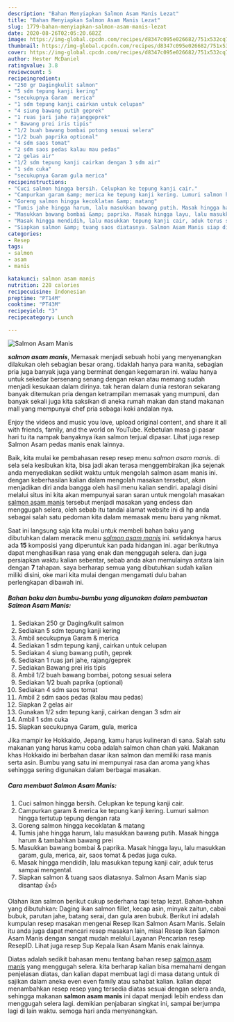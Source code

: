 ```yaml
---
description: "Bahan Menyiapkan Salmon Asam Manis Lezat"
title: "Bahan Menyiapkan Salmon Asam Manis Lezat"
slug: 1779-bahan-menyiapkan-salmon-asam-manis-lezat
date: 2020-08-26T02:05:20.682Z
image: https://img-global.cpcdn.com/recipes/d8347c095e026682/751x532cq70/salmon-asam-manis-foto-resep-utama.jpg
thumbnail: https://img-global.cpcdn.com/recipes/d8347c095e026682/751x532cq70/salmon-asam-manis-foto-resep-utama.jpg
cover: https://img-global.cpcdn.com/recipes/d8347c095e026682/751x532cq70/salmon-asam-manis-foto-resep-utama.jpg
author: Hester McDaniel
ratingvalue: 3.8
reviewcount: 5
recipeingredient:
- "250 gr Dagingkulit salmon"
- "5 sdm tepung kanji kering"
- "secukupnya Garam  merica"
- "1 sdm tepung kanji cairkan untuk celupan"
- "4 siung bawang putih geprek"
- "1 ruas jari jahe rajanggeprek"
- " Bawang prei iris tipis"
- "1/2 buah bawang bombai potong sesuai selera"
- "1/2 buah paprika optional"
- "4 sdm saos tomat"
- "2 sdm saos pedas kalau mau pedas"
- "2 gelas air"
- "1/2 sdm tepung kanji cairkan dengan 3 sdm air"
- "1 sdm cuka"
- "secukupnya Garam gula merica"
recipeinstructions:
- "Cuci salmon hingga bersih. Celupkan ke tepung kanji cair."
- "Campurkan garam &amp; merica ke tepung kanji kering. Lumuri salmon hingga tertutup tepung dengan rata"
- "Goreng salmon hingga kecoklatan &amp; matang"
- "Tumis jahe hingga harum, lalu masukkan bawang putih. Masak hingga harum &amp; tambahkan bawang prei"
- "Masukkan bawang bombai &amp; paprika. Masak hingga layu, lalu masukkan garam, gula, merica, air, saos tomat &amp; pedas juga cuka."
- "Masak hingga mendidih, lalu masukkan tepung kanji cair, aduk terus sampai mengental."
- "Siapkan salmon &amp; tuang saos diatasnya. Salmon Asam Manis siap disantap 👍👍"
categories:
- Resep
tags:
- salmon
- asam
- manis

katakunci: salmon asam manis 
nutrition: 228 calories
recipecuisine: Indonesian
preptime: "PT14M"
cooktime: "PT43M"
recipeyield: "3"
recipecategory: Lunch

---
```



![Salmon Asam Manis](https://img-global.cpcdn.com/recipes/d8347c095e026682/751x532cq70/salmon-asam-manis-foto-resep-utama.jpg)

<b><i>salmon asam manis</i></b>, Memasak menjadi sebuah hobi yang menyenangkan dilakukan oleh sebagian besar orang. tidaklah hanya para wanita, sebagian pria juga banyak juga yang berminat dengan kegemaran ini. walau hanya untuk sekedar bersenang senang dengan rekan atau memang sudah menjadi kesukaan dalam dirinya. tak heran dalam dunia restoran sekarang banyak ditemukan pria dengan ketrampilan memasak yang mumpuni, dan banyak sekali juga kita saksikan di aneka rumah makan dan stand makanan mall yang mempunyai chef pria sebagai koki andalan nya.

Enjoy the videos and music you love, upload original content, and share it all with friends, family, and the world on YouTube. Kebetulan masa gi pasar hari tu ita nampak banyaknya ikan salmon terjual dipasar. Lihat juga resep Salmon Asam pedas manis enak lainnya.

Baik, kita mulai ke pembahasan resep resep menu <i>salmon asam manis</i>. di sela sela kesibukan kita, bisa jadi akan terasa menggembirakan jika sejenak anda menyediakan sedikit waktu untuk mengolah salmon asam manis ini. dengan keberhasilan kalian dalam mengolah masakan tersebut, akan menjadikan diri anda bangga oleh hasil menu kalian sendiri. apalagi disini melalui situs ini kita akan mempunyai saran saran untuk mengolah masakan <u>salmon asam manis</u> tersebut menjadi masakan yang endess dan menggugah selera, oleh sebab itu tandai alamat website ini di hp anda sebagai salah satu pedoman kita dalam memasak menu baru yang nikmat.


Saat ini langsung saja kita mulai untuk membeli bahan baku yang dibutuhkan dalam meracik menu <u><i>salmon asam manis</i></u> ini. setidaknya harus ada <b>15</b> komposisi yang diperuntuk kan pada hidangan ini. agar berikutnya dapat menghasilkan rasa yang enak dan menggugah selera. dan juga persiapkan waktu kalian sebentar, sebab anda akan memulainya antara lain dengan <b>7</b> tahapan. saya berharap semua yang dibutuhkan sudah kalian miliki disini, oke mari kita mulai dengan mengamati dulu bahan perlengkapan dibawah ini.

<!--inarticleads1-->

##### Bahan baku dan bumbu-bumbu yang digunakan dalam pembuatan Salmon Asam Manis:

1. Sediakan 250 gr Daging/kulit salmon
1. Sediakan 5 sdm tepung kanji kering
1. Ambil secukupnya Garam &amp; merica
1. Sediakan 1 sdm tepung kanji, cairkan untuk celupan
1. Sediakan 4 siung bawang putih, geprek
1. Sediakan 1 ruas jari jahe, rajang/geprek
1. Sediakan  Bawang prei iris tipis
1. Ambil 1/2 buah bawang bombai, potong sesuai selera
1. Sediakan 1/2 buah paprika (optional)
1. Sediakan 4 sdm saos tomat
1. Ambil 2 sdm saos pedas (kalau mau pedas)
1. Siapkan 2 gelas air
1. Gunakan 1/2 sdm tepung kanji, cairkan dengan 3 sdm air
1. Ambil 1 sdm cuka
1. Siapkan secukupnya Garam, gula, merica


Jika mampir ke Hokkaido, Jepang, kamu harus kulineran di sana. Salah satu makanan yang harus kamu coba adalah salmon chan chan yaki. Makanan khas Hokkaido ini berbahan dasar ikan salmon dan memiliki rasa manis serta asin. Bumbu yang satu ini mempunyai rasa dan aroma yang khas sehingga sering digunakan dalam berbagai masakan. 

<!--inarticleads2-->

##### Cara membuat Salmon Asam Manis:

1. Cuci salmon hingga bersih. Celupkan ke tepung kanji cair.
1. Campurkan garam &amp; merica ke tepung kanji kering. Lumuri salmon hingga tertutup tepung dengan rata
1. Goreng salmon hingga kecoklatan &amp; matang
1. Tumis jahe hingga harum, lalu masukkan bawang putih. Masak hingga harum &amp; tambahkan bawang prei
1. Masukkan bawang bombai &amp; paprika. Masak hingga layu, lalu masukkan garam, gula, merica, air, saos tomat &amp; pedas juga cuka.
1. Masak hingga mendidih, lalu masukkan tepung kanji cair, aduk terus sampai mengental.
1. Siapkan salmon &amp; tuang saos diatasnya. Salmon Asam Manis siap disantap 👍👍


Olahan ikan salmon berikut cukup sederhana tapi tetap lezat. Bahan-bahan yang dibutuhkan: Daging ikan salmon fillet, kecap asin, minyak zaitun, cabai bubuk, parutan jahe, batang serai, dan gula aren bubuk. Berikut ini adalah kumpulan resep masakan mengenai Resep Ikan Salmon Asam Manis. Selain itu anda juga dapat mencari resep masakan lain, misal Resep Ikan Salmon Asam Manis dengan sangat mudah melalui Layanan Pencarian resep ResepID. Lihat juga resep Sup Kepala Ikan Asam Manis enak lainnya. 

Diatas adalah sedikit bahasan menu tentang bahan resep <u>salmon asam manis</u> yang menggugah selera. kita berharap kalian bisa memahami dengan penjelasan diatas, dan kalian dapat membuat lagi di masa datang untuk di sajikan dalam aneka even even family atau sahabat kalian. kalian dapat menambahkan resep resep yang tersedia diatas sesuai dengan selera anda, sehingga makanan <b>salmon asam manis</b> ini dapat menjadi lebih endess dan menggugah selera lagi. demikian penjabaran singkat ini, sampai berjumpa lagi di lain waktu. semoga hari anda menyenangkan.
